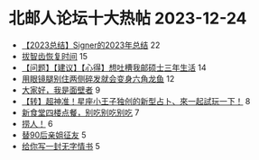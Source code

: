 # 北邮人论坛十大热帖 2023-12-24

- [【2023总结】Signer的2023年总结](https://bbs.byr.cn/article/WorkLife/1208365) 22
- [拔智齿恢复时间](https://bbs.byr.cn/article/Health/231971) 15
- [【问题】【建议】【心得】想吐槽我邮硕士三年生活](https://bbs.byr.cn/article/Job/2203742) 14
- [用眼镜腿别住两侧碎发就会变身六角龙鱼](https://bbs.byr.cn/article/Picture/3356290) 12
- [大家好，我是面壁者](https://bbs.byr.cn/article/Talking/6408169) 9
- [【转】超神准！星座小王子独创的新型占卜、來一起試玩一下！](https://bbs.byr.cn/article/Constellations/326533) 8
- [新食堂四楼点餐，别吃别吃别吃](https://bbs.byr.cn/article/Food/525469) 7
- [捞人！](https://bbs.byr.cn/article/Feeling/3205090) 6
- [替90后亲姐征友](https://bbs.byr.cn/article/Friends/2047478) 5
- [给你写一封无字情书](https://bbs.byr.cn/article/Poetry/36419) 5


